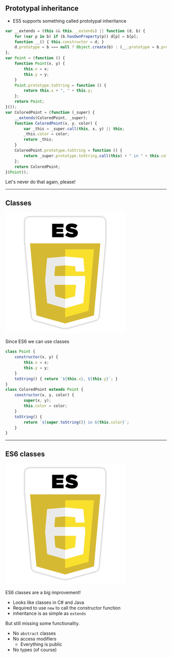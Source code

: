 ## Prototypal inheritance

* ES5 supports something called prototypal inheritance

```javascript
var __extends = (this && this.__extends) || function (d, b) {
    for (var p in b) if (b.hasOwnProperty(p)) d[p] = b[p];
    function __() { this.constructor = d; }
    d.prototype = b === null ? Object.create(b) : (__.prototype = b.prototype, new __());
};
var Point = (function () {
    function Point(x, y) {
        this.x = x;
        this.y = y;
    }
    Point.prototype.toString = function () {
        return this.x + ", " + this.y;
    };
    return Point;
}());
var ColoredPoint = (function (_super) {
    __extends(ColoredPoint, _super);
    function ColoredPoint(x, y, color) {
        var _this = _super.call(this, x, y) || this;
        _this.color = color;
        return _this;
    }
    ColoredPoint.prototype.toString = function () {
        return _super.prototype.toString.call(this) + " in " + this.color;
    };
    return ColoredPoint;
}(Point));
```

<!-- .element class="fragment" data-fragment-index="0" -->

Let's never do that again, please!

<!-- .element class="fragment" data-fragment-index="1" -->

---

## Classes

![es6](resources/es6.png) <!-- .element class="emblem" -->

Since ES6 we can use classes

```javascript
class Point {
    constructor(x, y) {
        this.x = x;
        this.y = y;
    }
    toString() { return `${this.x}, ${this.y}`; }
}
class ColoredPoint extends Point {
    constructor(x, y, color) {
        super(x, y);
        this.color = color;
    }
    toString() {
        return `${super.toString()} in ${this.color}`;
    }
}
```

---

## ES6 classes

![es6](resources/es6.png) <!-- .element class="emblem" -->

ES6 classes are a big improvement!

* Looks like classes in C# and Java
* Required to use `new` to call the constructor function
* inheritance is as simple as `extends`

But still missing some functionality. <!-- .element class="fragment" data-fragment-index="0" -->

* No `abstract` classes
* No access modifiers
    * Everything is public
* No types (of course)

<!-- .element class="fragment" data-fragment-index="0" -->


